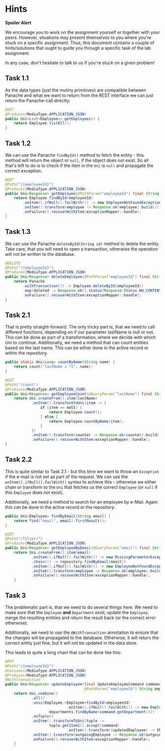 # Hints

**Spoiler Alert**

We encourage you to work on the assignment yourself or together with your peers. However, situations may present themselves to you where you're stuck on a specific assignment. Thus, this document contains a couple of hints/solutions that ought to guide you through a specific task of the lab assignment.

In any case, don't hesitate to talk to us if you're stuck on a given problem!


## Task 1.1

As the data types (just the mutiny primitives) are compatible between Panache and what we want to return from the REST interface we can just return the Panache-call directly:

```java
@GET
@Produces(MediaType.APPLICATION_JSON)
public Uni<List<Employee>> getEmployees() {
    return Employee.listAll();
}
```

## Task 1.2

We can use the Panache `findById()` method to fetch the entity - this method will return the object or `null`, if the object does not exist. So all that's left to do is to check if the item in the `Uni` is `null` and propagate the correct exception.

```java
@GET
@Path("/{employeeId}")
@Produces(MediaType.APPLICATION_JSON)
public Uni<Response> getEmployee(@PathParam("employeeId") final String employeeId) {
    return Employee.findById(employeeId)
        .onItem().ifNull().failWith(() -> new EmployeeNotFoundException(employeeId))
        .onItem().transform(employee -> Response.ok(employee).build())
        .onFailure().recoverWithItem(exceptionMapper::handle);
}
```

## Task 1.3

We can use the Panache `deleteById(String id)` method to delete the entity. Take care, that you will need to open a transaction, otherwise the operation will not be written to the database.

```java
@DELETE
@Path("/{employeeId}")
@Produces(MediaType.APPLICATION_JSON)
public Uni<Response> deleteEmployee(@PathParam("employeeId") final String employeeId) {
    return Panache
        .withTransaction(() -> Employee.deleteById(employeeId))
        .map(deleted -> Response.ok().status(Response.Status.NO_CONTENT).build())
        .onFailure().recoverWithItem(exceptionMapper::handle);
}
```

## Task 2.1

That is pretty straight-forward. The only tricky part is, that we need to call different functions, depending on if our parameter lastName is null or not. This can be done as part of a transformation, where we decide with which Uni to continue. Additionally, we need a method that can count entities based on the last name. This can be either done in the active record or within the repository.

```java
public static Uni<Long> countByName(String name) {
    return count("lastName = ?1", name);
}
```

```java 
@GET
@Path("/count")
@Produces(MediaType.APPLICATION_JSON)
public Uni<Response> getEmployeeCount(@QueryParam("lastName") final String lastName) {
    return Uni.createFrom().item(lastName)
            .onItem().transformToUni(item -> {
                if (item == null) {
                    return Employee.count();
                } else {
                    return Employee.countByName(item);
                }
            })
            .onItem().transform(counter -> Response.ok(counter).build())
            .onFailure().recoverWithItem(exceptionMapper::handle);
}
```

## Task 2.2

This is quite similar to Task 2.1 - but this time we want to throw an `Exception` if the e-mail is not set as part of the request. We can use the `onItem().ifNull().failWith()` syntax to achieve this - otherwise we either chain or transform to the `Uni` that fetches us the correct `Employee` (or `null` if this `Employee` does not exist).

Additionally, we need a method to search for an employee by e-Mail. Again: this can be done in the active record or the repository:

```java
public Uni<Employee> findByEmail(String email) {
    return find("email", email).firstResult();
}
```

```java
@GET
@Path("/filter/")
@Produces(MediaType.APPLICATION_JSON)
public Uni<Response> getEmployeeByEmail(@QueryParam("email") final String email) {
    return Uni.createFrom().item(email)
            .onItem().ifNull().failWith(() -> new MissingParameterException("Missing mandatory parameter E-Mail"))
            .chain(() -> repository.findByEmail(email))
            .onItem().ifNull().failWith(() -> new EmployeeNotFoundException(email))
            .onItem().transform(employee -> Response.ok(employee).build())
            .onFailure().recoverWithItem(exceptionMapper::handle);
    }
```

## Task 3

The problematic part is, that we need to do several things here. We need to make sure that the `Employee` **and** `Department` exist, update the `Employee`, merge the resulting entities and return the result back (or the correct error otherwise).

Additionally, we need to use the `@WithTransaction` annotation to ensure that the changes will be propagated to the database. Otherwise, it will return the correct entity just fine, but it will not be updated in the data store.

This leads to quite a long chain that can be done like this:

```java
@PUT
@Path("/{employeeId}")
@Consumes(MediaType.APPLICATION_JSON)
@Produces(MediaType.APPLICATION_JSON)
@WithTransaction
public Uni<Response> updateEmployee(final UpdateEmployeeCommand command,
                                    @PathParam("employeeId") String employeeId) {
    return Uni.combine()
            .all()
            .unis(Employee.<Employee>findById(employeeId)
                            .onItem().ifNull().failWith(() -> new EmployeeNotFoundException(employeeId)),
                    departments.findByName(command.getDepartment()))
            .asTuple()
            .onItem().transformToUni(tuple ->
                    tuple.getItem1().accept(command)
                            .onItem().transform((updatedEmployee) -> this.merge(updatedEmployee, tuple.getItem2())))
            .onItem().transform(outgoingEmployee -> Response.ok(outgoingEmployee).status(Response.Status.OK).build())
            .onFailure().recoverWithItem(exceptionMapper::handle);
    }
```